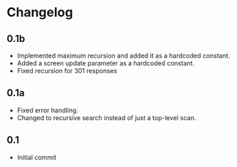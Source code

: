 # Changelog #

## 0.1b ##
* Implemented maximum recursion and added it as a hardcoded constant.
* Added a screen update parameter as a hardcoded constant.
* Fixed recursion for 301 responses

## 0.1a ##
* Fixed error handling.
* Changed to recursive search instead of just a top-level scan.

## 0.1 ##
* Initial commit
